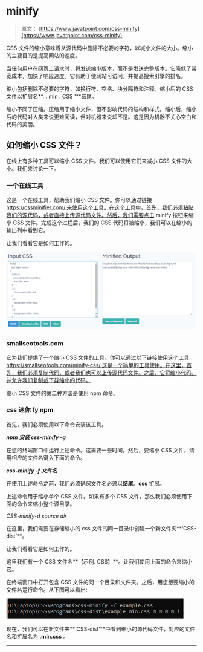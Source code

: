 # minify

> 原文： [https://www.javatpoint.com/css-minify](https://www.javatpoint.com/css-minify)

CSS 文件的缩小意味着从源代码中删除不必要的字符，以减小文件的大小。缩小的主要目的是提高网站的速度。

当任何用户在网页上请求时，将发送缩小版本，而不是发送完整版本。它降低了带宽成本，加快了响应速度。它有助于使网站可访问，并提高搜索引擎的排名。

缩小包括删除不必要的字符，如换行符、空格、块分隔符和注释。缩小后的 CSS 文件以扩展名**. . min . CSS '**结尾。

缩小不同于压缩。压缩用于缩小文件，但不影响代码的结构和样式。缩小后，缩小后的代码对人类来说更难阅读，但对机器来说却不是。这是因为机器不关心空白和代码的美丽。

## 如何缩小 CSS 文件？

在线上有多种工具可以缩小 CSS 文件。我们可以使用它们来减小 CSS 文件的大小。我们来讨论一下。

### 一个在线工具

这是一个在线工具，帮助我们缩小 CSS 文件。你可以通过链接 https://cssminifier.com/.来使用这个工具。在这个工具中，首先，我们必须粘贴我们的源代码，或者直接上传源代码文件。然后，我们需要点击 minify 按钮来缩小 CSS 文件。完成这个过程后，我们的 CSS 代码将被缩小，我们可以在缩小的输出列中看到它。

让我们看看它是如何工作的。

![CSS minify](img/025c25892e76b4a99c42f04c9fa62034.png)

### smallseotools.com

它为我们提供了一个缩小 CSS 文件的工具。你可以通过以下链接使用这个工具 https://smallseotools.com/minify-css/.这是一个简单的工具使用。在这里，首先，我们必须复制代码，或者我们也可以上传源代码文件。之后，它将缩小代码，并允许我们复制或下载缩小的代码。

缩小 CSS 文件的第二种方法是使用 npm 命令。

### css 迷你 fy npm

首先，我们必须使用以下命令安装该工具。

***npm 安装 css-minify -g***

在您的终端窗口中运行上述命令。这需要一些时间。然后，要缩小 CSS 文件，请用相应的文件名键入下面的命令。

***css-minify -f 文件名***

在使用上述命令之前，我们必须确保文件名必须以**结尾。css** 扩展。

上述命令用于缩小单个 CSS 文件。如果有多个 CSS 文件，那么我们必须使用下面的命令来缩小整个源目录。

*CSS-minify-d source dir*

在这里，我们需要在存储缩小的 css 文件的同一目录中创建一个新文件夹**‘CSS-dist’**。

让我们看看它是如何工作的。

这里我们有一个 CSS 文件名**【示例. CSS】**。让我们使用上面的命令来缩小它。

在终端窗口中打开包含 CSS 文件的同一个目录和文件夹。之后，用您想要缩小的文件名运行命令。从下图可以看出:

![CSS minify](img/77f1a3ab7c7b07f88912b0ee70bad82f.png)

现在，我们可以在新文件夹**‘CSS-dist’**中看到缩小的源代码文件，对应的文件名和扩展名为 **.min.css** 。

* * *